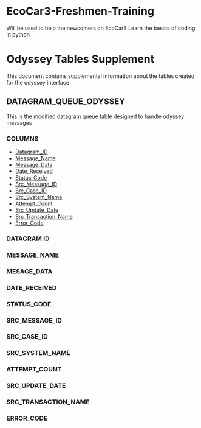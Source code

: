 # EcoCar3-Freshmen-Training
Will be used to help the newcomers on EcoCar3 Learn the basics of coding in python

# Odyssey Tables Supplement

This document contains supplemental information about the tables created for the odyssey interface

## DATAGRAM_QUEUE_ODYSSEY
This is the modified datagram queue table designed to handle odyssey messages

### COLUMNS

*  [Datagram_ID](#datagram-id)
*  [Message_Name](#MESSAGE_NAME)
*  [Message_Data](#MESSAGE_DATA)
*  [Date_Received](#DATE_RECEIVED)
*  [Status_Code](#STATUS_CODE)
*  [Src_Message_ID](#SRC_MESSAGE_ID)
*  [Src_Case_ID](#SRC_CASE_ID)
*  [Src_System_Name](#SRC_SYSTEM_NAME)
*  [Attempt_Count](#ATTEMPT_COUNT)
*  [Src_Update_Date](#SRC_UPDATE_DATE)
*  [Src_Transaction_Name](#SRC_TRANSACTION_NAME)
*  [Error_Code](#ERROR_CODE)


### DATAGRAM ID
### MESSAGE_NAME
### MESAGE_DATA
### DATE_RECEIVED
### STATUS_CODE
### SRC_MESSAGE_ID
### SRC_CASE_ID
### SRC_SYSTEM_NAME
### ATTEMPT_COUNT
### SRC_UPDATE_DATE
### SRC_TRANSACTION_NAME
### ERROR_CODE
